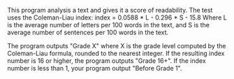 This program analysis a text and gives it a score of readability.
The test uses the Coleman-Liau index: index = 0.0588 * L - 0.296 * S - 15.8
Where L is the average number of letters per 100 words in the text, and S is the average number of sentences per 100 words in the text.

The program outputs "Grade X" where X is the grade level computed by the Coleman-Liau formula, rounded to the nearest integer.
If the resulting index number is 16 or higher, the program outputs "Grade 16+".
If the index number is less than 1, your program output "Before Grade 1".
